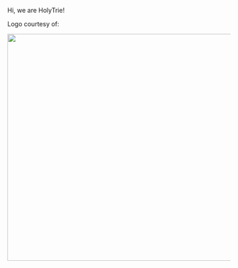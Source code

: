 Hi, we are HolyTrie!


Logo courtesy of:
  <p align="left">
    <img width="512" height="512" src="https://github.com/HolyTrie/.github/assets/73063105/c0b494a3-594d-457a-9391-f4b341a801b6">
  </p>
